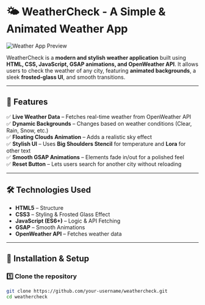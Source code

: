 # 🌤 WeatherCheck - A Simple & Animated Weather App

![Weather App Preview](images/preview.png)

WeatherCheck is a **modern and stylish weather application** built using **HTML, CSS, JavaScript, GSAP animations, and OpenWeather API**. It allows users to check the weather of any city, featuring **animated backgrounds**, a sleek **frosted-glass UI**, and smooth transitions.

---

## 🎯 **Features**
✅ **Live Weather Data** – Fetches real-time weather from OpenWeather API  
✅ **Dynamic Backgrounds** – Changes based on weather conditions (Clear, Rain, Snow, etc.)  
✅ **Floating Clouds Animation** – Adds a realistic sky effect  
✅ **Stylish UI** – Uses **Big Shoulders Stencil** for temperature and **Lora** for other text  
✅ **Smooth GSAP Animations** – Elements fade in/out for a polished feel  
✅ **Reset Button** – Lets users search for another city without reloading  

---

## 🛠️ **Technologies Used**
- **HTML5** – Structure
- **CSS3** – Styling & Frosted Glass Effect
- **JavaScript (ES6+)** – Logic & API Fetching
- **GSAP** – Smooth Animations
- **OpenWeather API** – Fetches weather data

---

## 🔧 **Installation & Setup**
### 1️⃣ Clone the repository
```sh
git clone https://github.com/your-username/weathercheck.git
cd weathercheck

